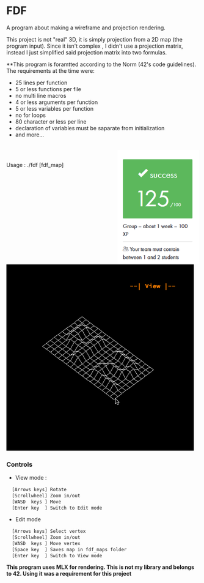 # FDF

A program about making a wireframe and projection rendering.

This project is not "real" 3D, it is simply projection from a 2D map (the program input). Since it isn't complex , I didn't use a projection matrix, instead I just simplified said projection matrix into two formulas.

**This program is foramtted according to the Norm (42's code guidelines). The requirements at the time were:
  - 25 lines per function
  - 5 or less functions per file
  - no multi line macros
  - 4 or less arguments per function
  - 5 or less variables per function
  - no for loops
  - 80 character or less per line
  - declaration of variables must be saparate from initialization
  - and more...

<br> <img align="right" height="300" src="https://github.com/42Curriculum/ft_fdf/blob/master/resources/fdf.PNG"/><br>


Usage : ./fdf [fdf_map]

![](resources/42gif.gif)

### Controls

- View mode : 

```
  [Arrows keys] Rotate
  [Scrollwheel] Zoom in/out
  [WASD  keys ] Move
  [Enter key  ] Switch to Edit mode
```

- Edit mode

```
  [Arrows keys] Select vertex
  [Scrollwheel] Zoom in/out
  [WASD  keys ] Move vertex
  [Space key  ] Saves map in fdf_maps folder
  [Enter key  ] Switch to View mode
```



**This program uses MLX for rendering. This is not my library and belongs to 42. Using it was a requirement for this project**
